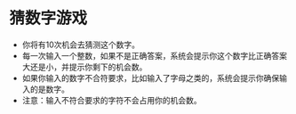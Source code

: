 # 猜数字游戏
- 你将有10次机会去猜测这个数字。
- 每一次输入一个整数，如果不是正确答案，系统会提示你这个数字比正确答案大还是小，并提示你剩下的机会数。
- 如果你输入的数字不合符要求，比如输入了字母之类的，系统会提示你确保输入的是数字。
- 注意：输入不符合要求的字符不会占用你的机会数。
